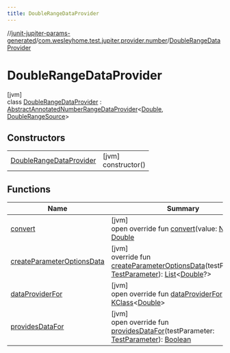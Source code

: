 ```yaml
---
title: DoubleRangeDataProvider
---
```

//[junit-jupiter-params-generated](../../../index.html)/[com.wesleyhome.test.jupiter.provider.number](../index.html)/[DoubleRangeDataProvider](index.html)



# DoubleRangeDataProvider



[jvm]\
class [DoubleRangeDataProvider](index.html) : [AbstractAnnotatedNumberRangeDataProvider](../-abstract-annotated-number-range-data-provider/index.html)&lt;[Double](https://kotlinlang.org/api/latest/jvm/stdlib/kotlin/-double/index.html), [DoubleRangeSource](../../../../annotations/annotations/com.wesleyhome.test.jupiter.annotations.number/-double-range-source/index.html)&gt;



## Constructors


| | |
|---|---|
| [DoubleRangeDataProvider](-double-range-data-provider.html) | [jvm]<br>constructor() |


## Functions


| Name | Summary |
|---|---|
| [convert](convert.html) | [jvm]<br>open override fun [convert](convert.html)(value: [Number](https://kotlinlang.org/api/latest/jvm/stdlib/kotlin/-number/index.html)): [Double](https://kotlinlang.org/api/latest/jvm/stdlib/kotlin/-double/index.html) |
| [createParameterOptionsData](../-abstract-annotated-number-range-data-provider/create-parameter-options-data.html) | [jvm]<br>override fun [createParameterOptionsData](../-abstract-annotated-number-range-data-provider/create-parameter-options-data.html)(testParameter: [TestParameter](../../com.wesleyhome.test.jupiter.provider/-test-parameter/index.html)): [List](https://kotlinlang.org/api/latest/jvm/stdlib/kotlin.collections/-list/index.html)&lt;[Double](https://kotlinlang.org/api/latest/jvm/stdlib/kotlin/-double/index.html)?&gt; |
| [dataProviderFor](../../com.wesleyhome.test.jupiter.provider/-abstract-parameter-data-provider/data-provider-for.html) | [jvm]<br>open override fun [dataProviderFor](../../com.wesleyhome.test.jupiter.provider/-abstract-parameter-data-provider/data-provider-for.html)(): [KClass](https://kotlinlang.org/api/latest/jvm/stdlib/kotlin.reflect/-k-class/index.html)&lt;[Double](https://kotlinlang.org/api/latest/jvm/stdlib/kotlin/-double/index.html)&gt; |
| [providesDataFor](../../com.wesleyhome.test.jupiter.provider/-abstract-annotated-parameter-data-provider/provides-data-for.html) | [jvm]<br>open override fun [providesDataFor](../../com.wesleyhome.test.jupiter.provider/-abstract-annotated-parameter-data-provider/provides-data-for.html)(testParameter: [TestParameter](../../com.wesleyhome.test.jupiter.provider/-test-parameter/index.html)): [Boolean](https://kotlinlang.org/api/latest/jvm/stdlib/kotlin/-boolean/index.html) |

